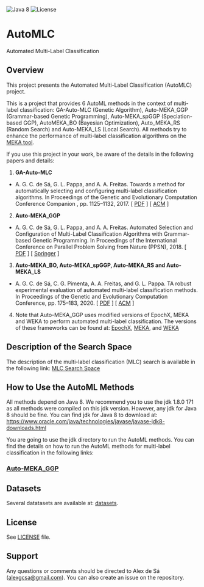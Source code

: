 ![Java 8](https://img.shields.io/badge/java-8-blue.svg) 
![License](https://img.shields.io/badge/license-GPLv3-blue.svg) 

# AutoMLC
Automated Multi-Label Classification

## **Overview**

This project presents the Automated Multi-Label Classification (AutoMLC) project. 

This is a project that provides 6 AutoML methods in the context of multi-label classification: GA-Auto-MLC (Genetic Algorithm), Auto-MEKA_GGP (Grammar-based Genetic Programming), Auto-MEKA_spGGP (Speciation-based GGP), AutoMEKA_BO (Bayesian Optimization), Auto_MEKA_RS (Random Search) and Auto-MEKA_LS (Local Search). All methods try to enhance the performance of multi-label classification algorithms on the [MEKA tool](http://waikato.github.io/meka/). 


If you use this project in your work, be aware of the details in the following papers and details:

1. **GA-Auto-MLC**

  - A. G. C. de Sá, G. L. Pappa, and A. A. Freitas. Towards a method for automatically selecting and configuring multi-label classification algorithms. In Proceedings of the Genetic and Evolutionary Computation Conference Companion , pp. 1125–1132, 2017. [ [PDF](https://www.cs.kent.ac.uk/people/staff/aaf/pub_papers.dir/GECCO-2017-ECADA-Wksp-de-Sa.pdf) ] [ [ACM](https://dl.acm.org/citation.cfm?id=3082053) ]

2. **Auto-MEKA_GGP**

  - A. G. C. de Sá, G. L. Pappa, and A. A. Freitas. Automated Selection and Configuration of Multi-Label Classification Algorithms with Grammar-based Genetic Programming. In Proceedings of the  International Conference on Parallel Problem Solving from Nature (PPSN), 2018.  [ [PDF](https://www.cs.kent.ac.uk/people/staff/aaf/pub_papers.dir/PPSN-2018-de-Sa.pdf) ] [ [Springer](https://link.springer.com/chapter/10.1007/978-3-319-99259-4_25) ]

3. **Auto-MEKA_BO, Auto-MEKA_spGGP, Auto-MEKA_RS and Auto-MEKA_LS**

  - A. G. C. de Sá, C. G. Pimenta,  A. A. Freitas, and G. L. Pappa. TA robust experimental evaluation of automated multi-label classification methods. In Proceedings of the Genetic and Evolutionary Computation Conference, pp. 175–183, 2020. [ [PDF](https://arxiv.org/pdf/2005.08083.pdf) ] [ [ACM](https://dl.acm.org/doi/abs/10.1145/3377930.3390231) ]
  
4.  Note that Auto-MEKA_GGP uses modified versions of EpochX, MEKA and WEKA to perform automated multi-label classification. The versions of these frameworks can be found  at: [EpochX](https://github.com/alexgcsa/EpochX), [MEKA](https://github.com/alexgcsa/MEKA), and [WEKA](https://github.com/alexgcsa/WEKA)
  
  

## **Description of the Search Space**

The description of the multi-label classification (MLC) search is available in the following link: [MLC Search Space](https://arxiv.org/abs/1811.11353)

## **How to Use the AutoML Methods**

All methods depend on Java 8. We recommend you to use the jdk 1.8.0 171 as all methods were compiled on this jdk version. However, any jdk for Java 8 should be fine. You can find jdk for Java 8 to download at:  https://www.oracle.com/java/technologies/javase/javase-jdk8-downloads.html

You are going to use the jdk directory to run the AutoML methods. You can find the details on how to run the AutoML methods for multi-label classification in the following links:

### **[Auto-MEKA_GGP](https://github.com/alexgcsa/AutoMLC/blob/master/how-to-run/Auto-MEKA_GGP.md)**

## **Datasets**

Several datatasets are available at: [datasets](https://github.com/alexgcsa/AutoMLC/tree/master/datasets).

## **License**

See [LICENSE](https://github.com/alexgcsa/AutoMLC/blob/master/LICENSE) file.


## **Support**

Any questions or comments should be directed to Alex de Sá (alexgcsa@gmail.com). You can also create an issue on the repository.


